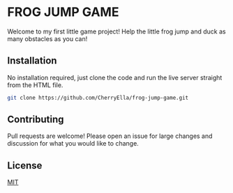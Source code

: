 # FROG JUMP GAME

Welcome to my first little game project! Help the little frog jump and duck as many obstacles as you can! 

## Installation 

No installation required, just clone the code and run the live server straight from the HTML file. 

```bash
git clone https://github.com/CherryElla/frog-jump-game.git
```

## Contributing 

Pull requests are welcome! Please open an issue for large changes and discussion for what you would like to change.

## License 

[MIT](https://choosealicense.com/licenses/mit/)